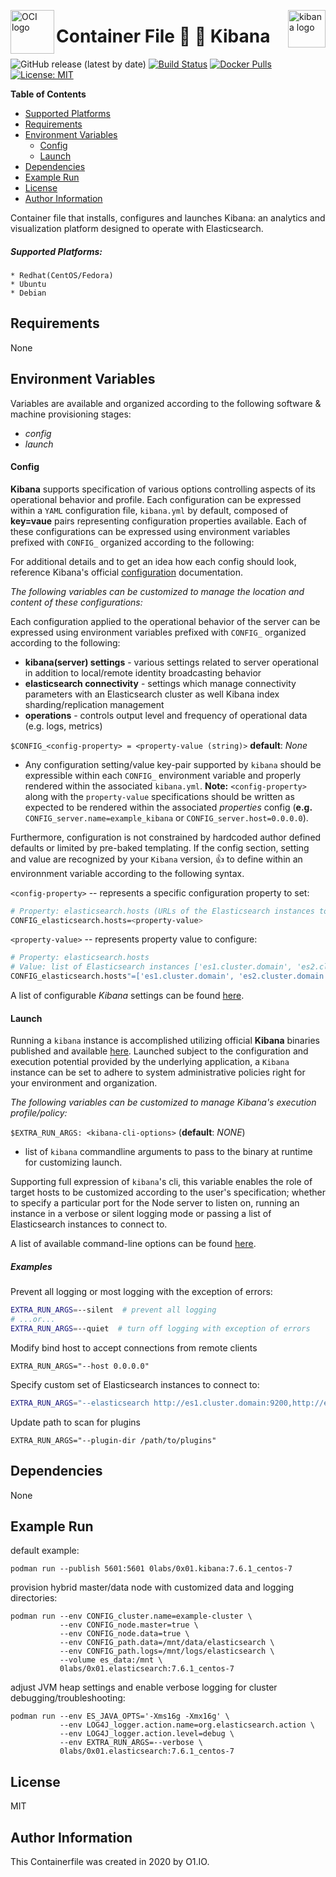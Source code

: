 <p><img src="https://avatars1.githubusercontent.com/u/12563465?s=200&v=4" alt="OCI logo" title="oci" align="left" height="70" /></p>
<p><img src="https://seeklogo.com/images/K/kibana-logo-3CB40921E7-seeklogo.com.png" alt="kibana logo" title="kibana" align="right" height="60" /></p>

Container File :microscope: :stars: Kibana
=========
![GitHub release (latest by date)](https://img.shields.io/github/v/release/0x0I/container-file-kibana?color=yellow)
[![Build Status](https://travis-ci.org/0x0I/container-file-kibana.svg?branch=master)](https://travis-ci.org/0x0I/container-file-kibana)
[![Docker Pulls](https://img.shields.io/docker/pulls/0labs/0x01.kibana?style=flat)](https://hub.docker.com/repository/docker/0labs/0x01.kibana)
[![License: MIT](https://img.shields.io/badge/License-MIT-blueviolet.svg)](https://opensource.org/licenses/MIT)

**Table of Contents**
  - [Supported Platforms](#supported-platforms)
  - [Requirements](#requirements)
  - [Environment Variables](#environment-variables)
      - [Config](#config)
      - [Launch](#launch)
  - [Dependencies](#dependencies)
  - [Example Run](#example-run)
  - [License](#license)
  - [Author Information](#author-information)

Container file that installs, configures and launches Kibana: an analytics and visualization platform designed to operate with Elasticsearch.

##### Supported Platforms:
```
* Redhat(CentOS/Fedora)
* Ubuntu
* Debian
```

Requirements
------------

None

Environment Variables
--------------
Variables are available and organized according to the following software & machine provisioning stages:
* _config_
* _launch_

#### Config

**Kibana** supports specification of various options controlling aspects of its operational behavior and profile. Each configuration can be expressed within a `YAML` configuration file, `kibana.yml` by default, composed of **key=vaue** pairs representing configuration properties available. Each of these configurations can be expressed using environment variables prefixed with `CONFIG_` organized according to the following:

For additional details and to get an idea how each config should look, reference Kibana's official [configuration](https://www.elastic.co/guide/en/kibana/current/settings.html) documentation.

_The following variables can be customized to manage the location and content of these configurations:_

Each configuration applied to the operational behavior of the server can be expressed using environment variables prefixed with `CONFIG_` organized according to the following:
* **kibana(server) settings** - various settings related to server operational in addition to local/remote identity broadcasting behavior
* **elasticsearch connectivity** - settings which manage connectivity parameters with an Elasticsearch cluster as well Kibana index sharding/replication management
* **operations** - controls output level and frequency of operational data (e.g. logs, metrics)

`$CONFIG_<config-property> = <property-value (string)>` **default**: *None*

* Any configuration setting/value key-pair supported by `kibana` should be expressible within each `CONFIG_` environment variable and properly rendered within the associated `kibana.yml`. **Note:** `<config-property>` along with the `property-value` specifications should be written as expected to be rendered within the associated *properties* config (**e.g.** `CONFIG_server.name=example_kibana` or  `CONFIG_server.host=0.0.0.0`).

Furthermore, configuration is not constrained by hardcoded author defined defaults or limited by pre-baked templating. If the config section, setting and value are recognized by your `Kibana` version, :thumbsup: to define within an environnment variable according to the following syntax.

  `<config-property>` -- represents a specific configuration property to set:

  ```bash
  # Property: elasticsearch.hosts (URLs of the Elasticsearch instances to use for all your queries)
  CONFIG_elasticsearch.hosts=<property-value>
  ```

  `<property-value>` -- represents property value to configure:
  ```bash
  # Property: elasticsearch.hosts
  # Value: list of Elasticsearch instances ['es1.cluster.domain', 'es2.cluster.domain']
  CONFIG_elasticsearch.hosts"=['es1.cluster.domain', 'es2.cluster.domain']"
  ```

  A list of configurable *Kibana* settings can be found [here](https://github.com/elastic/kibana/blob/master/config/kibana.yml).

#### Launch

Running a `kibana` instance is accomplished utilizing official **Kibana** binaries published and available [here](https://www.elastic.co/downloads/past-releases#kibana). Launched subject to the configuration and execution potential provided by the underlying application, a `Kibana` instance can be set to adhere to system administrative policies right for your environment and organization.

_The following variables can be customized to manage Kibana's execution profile/policy:_

`$EXTRA_RUN_ARGS: <kibana-cli-options>` (**default**: *NONE*)
- list of `kibana` commandline arguments to pass to the binary at runtime for customizing launch.

Supporting full expression of `kibana`'s cli, this variable enables the role of target hosts to be customized according to the user's specification; whether to specify a particular port for the Node server to listen on, running an instance in a verbose or silent logging mode or passing a list of Elasticsearch instances to connect to.

  A list of available command-line options can be found [here](https://gist.github.com/0x0I/ac0becf96aa6d18fd8f8f29c3a1d0c1c).

##### Examples

  Prevent all logging or most logging with the exception of errors:
  ```bash
  EXTRA_RUN_ARGS=--silent  # prevent all logging
  # ...or...
  EXTRA_RUN_ARGS=--quiet  # turn off logging with exception of errors
  ```

  Modify bind host to accept connections from remote clients
  ```
  EXTRA_RUN_ARGS="--host 0.0.0.0"
  ```
  
  Specify custom set of Elasticsearch instances to connect to:
  ```bash
  EXTRA_RUN_ARGS="--elasticsearch http://es1.cluster.domain:9200,http://es2.cluster.doman:9200"
  ```

  Update path to scan for plugins
  ```
  EXTRA_RUN_ARGS="--plugin-dir /path/to/plugins"
  ```

Dependencies
------------

None

Example Run
----------------
default example:
```
podman run --publish 5601:5601 0labs/0x01.kibana:7.6.1_centos-7
```

provision hybrid master/data node with customized data and logging directories:
```
podman run --env CONFIG_cluster.name=example-cluster \
           --env CONFIG_node.master=true \
           --env CONFIG_node.data=true \
           --env CONFIG_path.data=/mnt/data/elasticsearch \
           --env CONFIG_path.logs=/mnt/logs/elasticsearch \
           --volume es_data:/mnt \
           0labs/0x01.elasticsearch:7.6.1_centos-7
```

adjust JVM heap settings and enable verbose logging for cluster debugging/troubleshooting:
```
podman run --env ES_JAVA_OPTS='-Xms16g -Xmx16g' \
           --env LOG4J_logger.action.name=org.elasticsearch.action \
           --env LOG4J_logger.action.level=debug \
           --env EXTRA_RUN_ARGS=--verbose \
           0labs/0x01.elasticsearch:7.6.1_centos-7
```

License
-------

MIT

Author Information
------------------

This Containerfile was created in 2020 by O1.IO.
